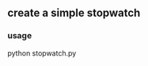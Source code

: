 ## create a simple stopwatch

### usage

python stopwatch.py

<!--Developed By Omar Mohamed-GitHub : https://github.com/omarmohamedsolo ->
